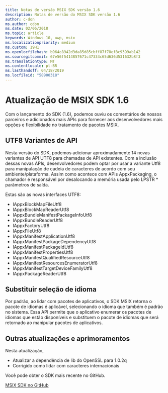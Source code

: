 ```yaml
---
title: Notas de versão MSIX SDK versão 1.6
description: Notas de versão do MSIX SDK versão 1.6
author: c-don
ms.author: cdon
ms.date: 02/06/2018
ms.topic: article
keywords: Windows 10, uwp, msix
ms.localizationpriority: medium
ms.custom: 19H1
ms.openlocfilehash: b964c8942d3da85d85cbff87f78ef8c9399ab142
ms.sourcegitcommit: 67e56f5414857671c47334c65d636d531632b8f3
ms.translationtype: MT
ms.contentlocale: pt-BR
ms.lasthandoff: 04/18/2019
ms.locfileid: "58900318"
---
```

# <a name="msix-sdk-16-update"></a>Atualização de MSIX SDK 1.6

Com o lançamento do SDK (1.6), podemos ouviu os comentários de nossos parceiros e adicionados mais APIs para fornecer aos desenvolvedores mais opções e flexibilidade no tratamento de pacotes MSIX. 

## <a name="utf8-api-variants"></a>UTF8 Variantes de API

Nesta versão do SDK, podemos adicionar aproximadamente 14 novas variantes de API UTF8 para chamadas de API existentes. Com a inclusão dessas novas APIs, desenvolvedores podem optar por usar a variante Utf8 para manipulação de cadeia de caracteres de acordo com seu ambiente/plataforma. Assim como acontece com APIs AppxPackaging, o chamador é responsável por desalocando a memória usada pelo LPSTR * parâmetros de saída.

Estas são as novas interfaces UTF8:
- IAppxBlockMapFileUtf8
- IAppxBlockMapReaderUtf8
- IAppxBundleManifestPackageInfoUtf8
- IAppxBundleReaderUtf8
- IAppxFactoryUtf8
- IAppxFileUtf8
- IAppxManifestApplicationUtf8
- IAppxManifestPackageDependencyUtf8
- IAppxManifestPackageIdUtf8
- IAppxManifestPropertiesUtf8
- IAppxManifestQualifiedResourceUtf8
- IAppxManifestResourcesEnumeratorUtf8
- IAppxManifestTargetDeviceFamilyUtf8
- IAppxPackageReaderUtf8


## <a name="override-language-selection"></a>Substituir seleção de idioma 

Por padrão, ao lidar com pacotes de aplicativos, o SDK MSIX retorna o pacote de idiomas é aplicável, selecionando o idioma que também é padrão no sistema. Essa API permite que o aplicativo enumerar os pacotes de idiomas que estão disponíveis e substituem o pacote de idiomas que será retornado ao manipular pacotes de aplicativos. 

## <a name="other-updates-and-improvements"></a>Outras atualizações e aprimoramentos

Nesta atualização, 
- Atualizar a dependência de lib do OpenSSL para 1.0.2q
- Corrigido como lidar com caracteres internacionais 

Você pode obter o SDK mais recente no GitHub. 

<div class="nextstepaction"><p><a class="x-hidden-focus" href="https://github.com/Microsoft/msix-packaging/tree/release_v1.6" data-linktype="external">MSIX SDK no GitHub</a></p></div>

